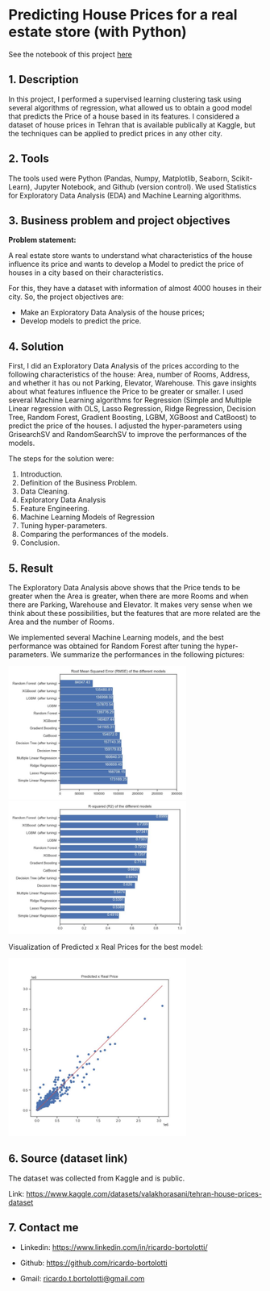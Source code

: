 # Predicting House Prices for a real estate store (with Python)
See the notebook of this project [here](Regression_house_prices_tehran.ipynb)

## 1. Description

In this project, I performed a supervised learning clustering task using several algorithms of regression, what allowed us to obtain a good model that predicts the Price of a house based in its features. I considered a dataset of house prices in Tehran that is available publically at Kaggle, but the techniques can be applied to predict prices in any other city.

## 2. Tools

The tools used were Python (Pandas, Numpy, Matplotlib, Seaborn, Scikit-Learn), Jupyter Notebook, and Github (version control). We used Statistics for Exploratory Data Analysis (EDA) and Machine Learning algorithms.

## 3. Business problem and project objectives

**Problem statement:**

A real estate store wants to understand what characteristics of the house influence its price and wants to develop a Model to predict the price of houses in a city based on their characteristics.

For this, they have a dataset with information of almost 4000 houses in their city. So, the project objectives are:

+ Make an Exploratory Data Analysis of the house prices;
+ Develop models to predict the price.

## 4. Solution

First, I did an Exploratory Data Analysis of the prices according to the following characteristics of the house: Area, number of Rooms, Address, and whether it has ou not Parking, Elevator, Warehouse. This gave insights about what features influence the Price to be greater or smaller. I used several Machine Learning algorithms for Regression (Simple and Multiple Linear regression with OLS, Lasso Regression, Ridge Regression, Decision Tree, Random Forest, Gradient Boosting, LGBM, XGBoost and CatBoost) to predict the price of the houses. I adjusted the hyper-parameters using GrisearchSV and RandomSearchSV to improve the performances of the models. 

The steps for the solution were:

1. Introduction.
2. Definition of the Business Problem.
3. Data Cleaning.
4. Exploratory Data Analysis
5. Feature Engineering.
6. Machine Learning Models of Regression
7. Tuning hyper-parameters.
8. Comparing the performances of the models.
9. Conclusion.

## 5. Result

The Exploratory Data Analysis above shows that the Price tends to be greater when the Area is greater, when there are more Rooms and when there are Parking, Warehouse and Elevator. It makes very sense when we think about these possibilities, but the features that are more related are the Area and the number of Rooms.

We implemented several Machine Learning models, and the best performance was obtained for Random Forest after tuning the hyper-parameters. We summarize the performances in the following pictures:

<img src="https://github.com/Ricardo-Bortolotti/Regression-house-prices/blob/main/img/rmse.jpg" width=70% height=70%>    <img src="https://github.com/Ricardo-Bortolotti/Regression-house-prices/blob/main/img/r2.jpg" width=70% height=70%> 

Visualization of Predicted x Real Prices for the best model:

<img src="https://github.com/Ricardo-Bortolotti/Regression-house-prices/blob/main/img/predicted_x_realprice.jpg" width=70% height=70%>

## 6. Source (dataset link)

The dataset was collected from Kaggle and is public.

Link:  https://www.kaggle.com/datasets/valakhorasani/tehran-house-prices-dataset

## 7. Contact me

+ Linkedin: https://www.linkedin.com/in/ricardo-bortolotti/

+ Github: https://github.com/ricardo-bortolotti

+ Gmail: ricardo.t.bortolotti@gmail.com
